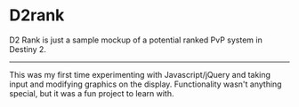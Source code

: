 # D2rank

D2 Rank is just a sample mockup of a potential ranked PvP system in Destiny 2. 

***

This was my first time experimenting with Javascript/jQuery and taking input and modifying graphics on the display. Functionality wasn't anything special, but it was a fun project to learn with. 
